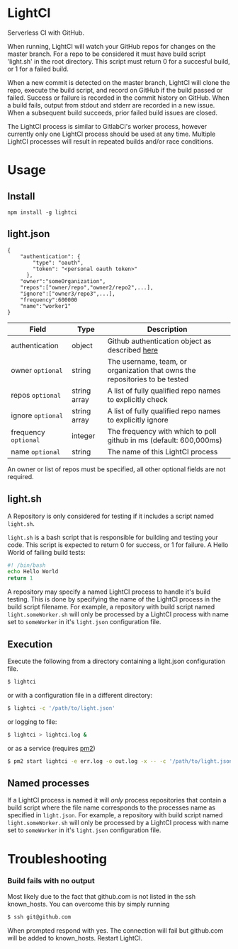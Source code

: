 # LightCI
Serverless CI with GitHub.

When running, LightCI will watch your GitHub repos for changes on the master branch. For a repo to be considered it must have build script 'light.sh' in the root directory. This script must return 0 for a succesful build, or 1 for a failed build.

When a new commit is detected on the master branch, LightCI will clone the repo, execute the build script, and record on GitHub if the build passed or failed. Success or failure is recorded in the commit history on GitHub. When a build fails, output from stdout and stderr are recorded in a new issue. When a subsequent build succeeds, prior failed build issues are closed.

The LightCI process is similar to GitlabCI's worker process, however currently only one LightCI process should be used at any time. Multiple LightCI processes will result in repeated builds and/or race conditions.

# Usage

## Install
```npm install -g lightci ```

## light.json
```
{
    "authentication": {
        "type": "oauth",
        "token": "<personal oauth token>"
      },
    "owner":"someOrganization",
    "repos":["owner/repo","owner2/repo2",...],
    "ignore":["owner3/repo3",...],
    "frequency":600000
    "name":"worker1"
}
```

| Field          | Type   | Description                                         |
|----------------|--------|-----------------------------------------------------|
| authentication | object        | Github authentication object as described [here](https://www.npmjs.com/package/github#authentication) |
| owner `optional`         | string        | The username, team, or organization that owns the repositories to be tested |
| repos `optional`         | string array  | A list of fully qualified repo names to explicitly check |
| ignore `optional`         | string array  | A list of fully qualified repo names to explicitly ignore |
| frequency `optional`      | integer | The frequency with which to poll github in ms (default: 600,000ms)                           |
| name `optional`          | string | The name of this LightCI process |

An owner or list of repos must be specified, all other optional fields are not required.

## light.<i></i>sh

A Repository is only considered for testing if it includes a script named ```light.sh```.

```light.sh``` is a bash script that is responsible for building and testing your code. This script is expected to return 0 for success, or 1 for failure. A Hello World of failing build tests:

```bash
#! /bin/bash
echo Hello World
return 1
```

A repository may specify a named LightCI process to handle it's build testing. This is done by specifying the name of the LightCI process in the build script filename. For example, a repository with build script named `light.someWorker.sh` will only be processed by a LightCI process with name set to `someWorker` in it's `light.json` configuration file. 

## Execution
Execute the following from a directory containing a light.json configuration file. 

```bash
$ lightci
```

or with a configuration file in a different directory:

```bash
$ lightci -c '/path/to/light.json'
```

or logging to file:

```bash
$ lightci > lightci.log &
```

or as a service (requires [pm2](https://www.npmjs.com/package/pm2))

```bash
$ pm2 start lightci -e err.log -o out.log -x -- -c '/path/to/light.json'
```

## Named processes
If a LightCI process is named it will *only* process repositories that contain a build script where the file name corresponds to the processes name as specified in `light.json`. For example, a repository with build script named `light.someWorker.sh` will only be processed by a LightCI process with name set to `someWorker` in it's `light.json` configuration file.

# Troubleshooting
### Build fails with no output
Most likely due to the fact that github.com is not listed in the ssh known_hosts. You can overcome this by simply running 
```bash
$ ssh git@github.com
```
When prompted respond with yes. The connection will fail but github.com will be added to known_hosts. Restart LightCI.